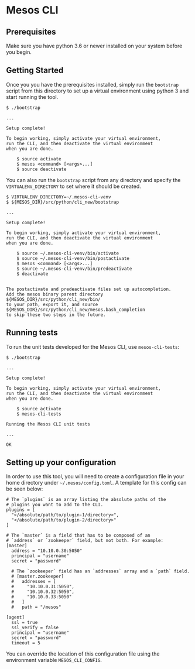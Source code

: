 # Mesos CLI

## Prerequisites

Make sure you have python 3.6 or newer installed
on your system before you begin.

## Getting Started

Once you you have the prerequisites installed, simply run the
`bootstrap` script from this directory to set up a virtual
environment using python 3 and start running the tool.

```
$ ./bootstrap

...

Setup complete!

To begin working, simply activate your virtual environment,
run the CLI, and then deactivate the virtual environment
when you are done.

    $ source activate
    $ mesos <command> [<args>...]
    $ source deactivate
```

You can also run the `bootstrap` script from any directory
and specify the `VIRTUALENV_DIRECTORY` to set where it
should be created.

```
$ VIRTUALENV_DIRECTORY=~/.mesos-cli-venv
$ ${MESOS_DIR}/src/python/cli_new/bootstrap

...

Setup complete!

To begin working, simply activate your virtual environment,
run the CLI, and then deactivate the virtual environment
when you are done.

    $ source ~/.mesos-cli-venv/bin/activate
    $ source ~/.mesos-cli-venv/bin/postactivate
    $ mesos <command> [<args>...]
    $ source ~/.mesos-cli-venv/bin/predeactivate
    $ deactivate


The postactivate and predeactivate files set up autocompletion.
Add the mesos binary parent directory
${MESOS_DIR}/src/python/cli_new/bin/
to your path, export it, and source
${MESOS_DIR}/src/python/cli_new/mesos.bash_completion
to skip these two steps in the future.
```

## Running tests

To run the unit tests developed for the Mesos CLI, use
`mesos-cli-tests`:

```
$ ./bootstrap

...

Setup complete!

To begin working, simply activate your virtual environment,
run the CLI, and then deactivate the virtual environment
when you are done.

    $ source activate
    $ mesos-cli-tests

Running the Mesos CLI unit tests

...

OK
```


## Setting up your configuration

In order to use this tool, you will need to create a
configuration file in your home directory under
`~/.mesos/config.toml`. A template for this config can be
seen below:

```
# The `plugins` is an array listing the absolute paths of the
# plugins you want to add to the CLI.
plugins = [
  "</absolute/path/to/plugin-1/directory>",
  "</absolute/path/to/plugin-2/directory>"
]

# The `master` is a field that has to be composed of an
# `address` or `zookeeper` field, but not both. For example:
[master]
  address = "10.10.0.30:5050"
  principal = "username"
  secret = "password"
  
  # The `zookeeper` field has an `addresses` array and a `path` field.
  # [master.zookeeper]
  #   addresses = [
  #     "10.10.0.31:5050",
  #     "10.10.0.32:5050",
  #     "10.10.0.33:5050"
  #   ]
  #   path = "/mesos"

[agent]
  ssl = true
  ssl_verify = false
  principal = "username"
  secret = "password"
  timeout = 5
```

You can override the location of this configuration file using
the environment variable `MESOS_CLI_CONFIG`.
